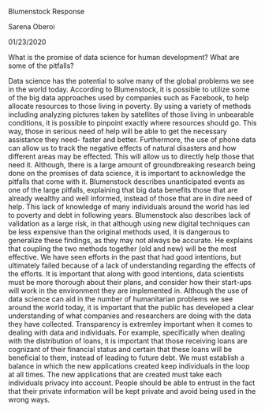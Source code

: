 Blumenstock Response

Sarena Oberoi

01/23/2020

 What is the promise of data science for human development? What are some of the pitfalls? 

Data science has the potential to solve many of the global problems we see in the world today. According to Blumenstock, it is possible to utilize some of the big data approaches used by companies such as Facebook, to help allocate resources to those living in poverty. By using a variety of methods including analyzing pictures taken by satellites of those living in unbearable conditions, it is possible to pinpoint exactly where resources should go. This way, those in serious need of help will be able to get the necessary assistance they need- faster and better. Furthermore, the use of phone data can allow us to track the negative effects of natural disasters and how different areas may be effected. This will allow us to directly help those that need it. 
Although, there is a large amount of groundbreaking research being done on the promises of data science, it is important to acknowledge the pitfalls that come with it. Blumenstock describes unanticipated events as one of the large pitfalls, explaining that big data benefits those that are already wealthy and well informed, instead of those that are in dire need of help. This lack of knowledge of many individuals around the world has led to poverty and debt in following years. Blumenstock also describes lack of validation as a large risk, in that although using new digital techniques can be less expensive than the original methods used, it is dangerous to generalize these findings, as they may not always be accurate. He explains that coupling the two methods together (old and new) will be the most effective. 
We have seen efforts in the past that had good intentions, but ultimately failed because of a lack of understanding regarding the effects of the efforts. It is important that along with good intentions, data scientists must be more thorough about their plans, and consider how their start-ups will work in the environment they are implemented in. Although the use of data science can aid in the number of humanitarian problems we see around the world today, it is important that the public has developed a clear understanding of what companies and researchers are doing with the data they have collected. Transparency is extremley important when it comes to dealing with data and individuals. For example, specifically when dealing with the distribution of loans, it is important that those receiving loans are cognizant of their financial status and certain that these loans will be beneficial to them, instead of leading to future debt. We must establish a balance in which the new applications created keep individuals in the loop at all times. The new applications that are created must take each individuals privacy into account. People should be able to entrust in the fact that their private information will be kept private and avoid being used in the wrong ways.    

